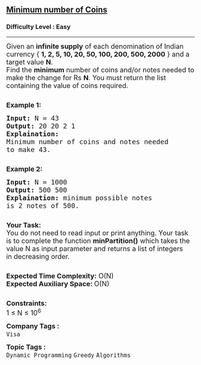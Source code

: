 <h2><a href="https://practice.geeksforgeeks.org/problems/-minimum-number-of-coins4426/1?page=1&difficulty[]=0&status[]=unsolved&status[]=attempted&category[]=Dynamic%20Programming&category[]=Recursion&category[]=Binary%20Search&category[]=Backtracking&sortBy=submissions">Minimum number of Coins</a></h2><h3>Difficulty Level : Easy</h3><hr><div class="problems_problem_content__Xm_eO"><p><span style="font-size:18px">Given an <strong>infinite supply</strong> of each denomination of Indian currency&nbsp;{ <strong>1, 2, 5, 10, 20, 50, 100, 200, 500, 2000</strong> } and a target value <strong>N</strong>.<br>
Find the <strong>minimum</strong> number of coins and/or notes needed to make the change for Rs <strong>N</strong>. You must return the list containing the value&nbsp;of coins required.&nbsp;</span></p>

<p><br>
<strong><span style="font-size:18px">Example 1:</span></strong></p>

<pre><span style="font-size:18px"><strong>Input:</strong> N = 43
<strong>Output:</strong> 20 20 2 1
<strong>Explaination:</strong> 
Minimum number of coins and notes needed 
to make 43. </span>
</pre>

<p><br>
<strong><span style="font-size:18px">Example 2:</span></strong></p>

<pre><span style="font-size:18px"><strong>Input:</strong> N = 1000
<strong>Output:</strong> 500 500
<strong>Explaination:</strong> minimum possible notes
is 2 notes of 500.</span>
</pre>

<p><br>
<span style="font-size:18px"><strong>Your Task:</strong><br>
You do not need to read input or print anything. Your task is to complete the function <strong>minPartition()</strong> which takes the value N as input parameter and returns a list of integers in&nbsp;decreasing order.</span></p>

<p><br>
<span style="font-size:18px"><strong>Expected Time Complexity:</strong> O(N)<br>
<strong>Expected Auxiliary Space: </strong>O(N)</span></p>

<p><br>
<span style="font-size:18px"><strong>Constraints:</strong><br>
1 ≤ N ≤ 10<sup>6</sup></span></p>
</div><p><span style=font-size:18px><strong>Company Tags : </strong><br><code>Visa</code>&nbsp;<br><p><span style=font-size:18px><strong>Topic Tags : </strong><br><code>Dynamic Programming</code>&nbsp;<code>Greedy</code>&nbsp;<code>Algorithms</code>&nbsp;